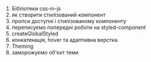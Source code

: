 1. Бібліотеки css-in-js
2. як створити стилізований компонент
3. пропси доступні і стилізованому компоненту
4. переписуємо попередні роботи на styled-component
5. createGlobalStyled
6. конкатенація, hover та адаптивна верстка
7. Theming
8. заморожуємо об'єкт теми
<!-- <div className="Dropdown">
       <button
         type="button"
         className="Dropdown__toggle"
       >Показати
       </button>
       <button
         type="button"
         className="Dropdown__toggle"
       >Сховати
       </button>

      <div className="Dropdown__menu">Випадаюче меню</div>
     </div> -->
